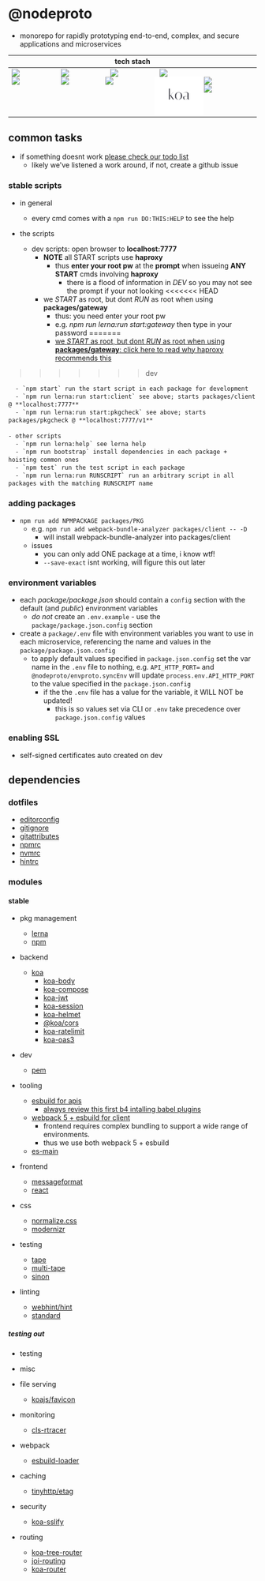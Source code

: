 # @nodeproto
  - monorepo for rapidly prototyping end-to-end, complex, and secure applications and microservices


| tech stach |
| :----------: |
| <img src="https://webpack.js.org/site-logo.1fcab817090e78435061.svg" width="100" align="left" /><img src="https://www.openapis.org/wp-content/uploads/sites/3/2018/02/OpenAPI_Logo_Pantone-1.png" width="100" align="left" /><img src="https://cdn.haproxy.com/wp-content/uploads/2017/10/haproxy-weblogo.png" width="100" align="left" /><img src="https://nodejs.org/static/images/logo.svg" width="100" align="left" /><img src="https://github.com/evanw/esbuild/raw/master/images/wordmark.svg" width="100" align="left" /><img src="https://avatars.githubusercontent.com/u/5429470?s=200&v=4" width="90" align="left" /><img src="https://hero35.com/stacks/react.svg" width="100" align="left" /><img src="https://raw.githubusercontent.com/koajs/koa/master/docs/logo.png" width="100" align="left" /><img src="https://user-images.githubusercontent.com/645641/79596653-38f81200-80e1-11ea-98cd-1c6a3bb5de51.png" width="100" align="left" /><img src="https://cdn.rawgit.com/standard/standard/master/badge.svg" width="100" align="left" /> |


## common tasks
  - if something doesnt work [please check our todo list](./doc/todos.md)
    - likely we've listened a work around, if not, create a github issue
### stable scripts
  - in general
    - every cmd comes with a `npm run DO:THIS:HELP` to see the help

  - the scripts
    - dev scripts: open browser to **localhost:7777**
      - **NOTE** all START scripts use **haproxy**
        - thus **enter your root pw** at the **prompt** when issueing **ANY START** cmds involving **haproxy**
          - there is a flood of information in *DEV* so you may not see the prompt if your not looking
<<<<<<< HEAD
      - we *START* as root, but dont *RUN* as root when using **packages/gateway**
        - thus: you need enter your root pw
        - e.g. *npm run lerna:run start:gateway* then type in your password
=======
        - [we *START* as root, but dont *RUN* as root when using **packages/gateway**: click here to read why haproxy recommends this](https://cbonte.github.io/haproxy-dconv/2.4/management.html#13)
>>>>>>> dev

      - `npm start` run the start script in each package for development
      - `npm run lerna:run start:client` see above; starts packages/client @ **localhost:7777**
      - `npm run lerna:run start:pkgcheck` see above; starts packages/pkgcheck @ **localhost:7777/v1**

    - other scripts
      - `npm run lerna:help` see lerna help
      - `npm run bootstrap` install dependencies in each package + hoisting common ones
      - `npm test` run the test script in each package
      - `npm run lerna:run RUNSCRIPT` run an arbitrary script in all packages with the matching RUNSCRIPT name

### adding packages
  - `npm run add NPMPACKAGE packages/PKG`
    - e.g. `npm run add webpack-bundle-analyzer packages/client -- -D`
      - will install webpack-bundle-analyzer into packages/client
    - issues
      - you can only add ONE package at a time, i know wtf!
      - `--save-exact` isnt working, will figure this out later


### environment variables
  - each *package/package.json* should contain a `config` section with the default (and *public*) environment variables
    - *do not* create an `.env.example` - use the `package/package.json.config` section
  - create a `package/.env` file with environment variables you want to use in each microservice, referencing the name and values in the `package/package.json.config`
    - to apply default values specified in `package.json.config` set the var name in the `.env` file to nothing, e.g. `API_HTTP_PORT=` and `@nodeproto/envproto.syncEnv` will update `process.env.API_HTTP_PORT` to the value specified in the `package.json.config`
      - if the the `.env` file has a value for the variable, it WILL NOT be updated!
        - this is so values set via CLI or `.env` take precedence over `package.json.config` values

### enabling SSL
  - self-signed certificates auto created on dev

## dependencies
### dotfiles
  - [editorconfig](https://editorconfig.org/)
  - [gitignore](https://git-scm.com/docs/gitignore)
  - [gitattributes](https://git-scm.com/docs/gitattributes)
  - [npmrc](https://docs.npmjs.com/cli/v7/configuring-npm/npmrc)
  - [nvmrc](https://github.com/nvm-sh/nvm)
  - [hintrc](https://github.com/webhintio/hint/blob/main/packages/hint/docs/user-guide/configuring-webhint/summary.md)



### modules
#### stable
  - pkg management
    - [lerna](https://github.com/lerna/lerna/tree/main/commands)
    - [npm](npmjs.com/)

  - backend
    - [koa](https://koajs.com/#introduction)
      - [koa-body](https://github.com/koajs/koa-body/blob/9b00b40adbfc40a5f5f73efbc88108adf66bcf8b/index.js#L75)
      - [koa-compose](https://github.com/koajs/compose/blob/25568a36509fefc58914bc2a7600f787b16aa0df/index.js#L19)
      - [koa-jwt](https://github.com/koajs/jwt#example)
      - [koa-session](https://github.com/koajs/session#example)
      - [koa-helmet](https://github.com/venables/koa-helmet)
      - [@koa/cors](https://github.com/koajs/cors)
      - [koa-ratelimit](https://github.com/koajs/ratelimit)
      - [koa-oas3](https://github.com/atlassian/koa-oas3)

  - dev
    - [pem](https://github.com/Dexus/pem/blob/master/test/pem.spec.js)

  - tooling
    - [esbuild for apis](https://esbuild.github.io)
      - [always review this first b4 intalling babel plugins](https://esbuild.github.io/content-types/#javascript)
    - [webpack 5 + esbuild for client](https://webpack.js.org/)
      - frontend requires complex bundling to support a wide range of environments.
      - thus we use both webpack 5 + esbuild
    - [es-main](https://github.com/tschaub/es-main/blob/main/test.js)

  - frontend
    - [messageformat](https://github.com//messageformat)
    - [react](https://reactjs.org)

  - css
    - [normalize.css](https://github.com/necolas/normalize.css/)
    - [modernizr](https://github.com/Modernizr/Modernizr)

  - testing
    - [tape](https://github.com/substack/tape)
    - [multi-tape](https://github.com/mattiash/node-multi-tape)
    - [sinon](https://sinonjs.org/)

  - linting
    - [webhint/hint](https://github.com/webhintio/hint)
    - [standard](https://standardjs.com/#table-of-contents)

##### testing out
  - testing

  - misc

  - file serving
    - [koajs/favicon](https://github.com/koajs/favicon)

  - monitoring
    - [cls-rtracer](https://github.com/puzpuzpuz/cls-rtracer)

  - webpack
    - [esbuild-loader](https://github.com/privatenumber/esbuild-loader)


  - caching
    - [tinyhttp/etag](https://github.com/talentlessguy/tinyhttp/blob/348e95e8cee63c0f03eea46495f26d863315e1f0/packages/etag/src/index.ts#L27)

  - security
    - [koa-sslify](https://github.com/turboMaCk/koa-sslify)

  - routing
    - [koa-tree-router](https://github.com/steambap/koa-tree-router)
    - [joi-routing](https://github.com/koajs/joi-router)
    - [koa-router](https://github.com/koajs/router/tree/master/lib)




